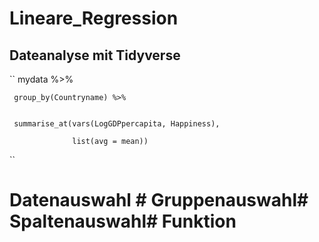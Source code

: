 # Lineare_Regression

## Dateanalyse mit Tidyverse

``
mydata %>%                                              


     group_by(Countryname) %>%   
     
     
     summarise_at(vars(LogGDPpercapita, Happiness),     
     
                  list(avg = mean))                     
                  
``
# Datenauswahl # Gruppenauswahl# Spaltenauswahl# Funktion
